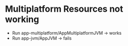 # Multiplatform Resources not working

- Run app-multiplatform/AppMultiplatformJVM -> works
- Run app-jvm/AppJVM -> fails